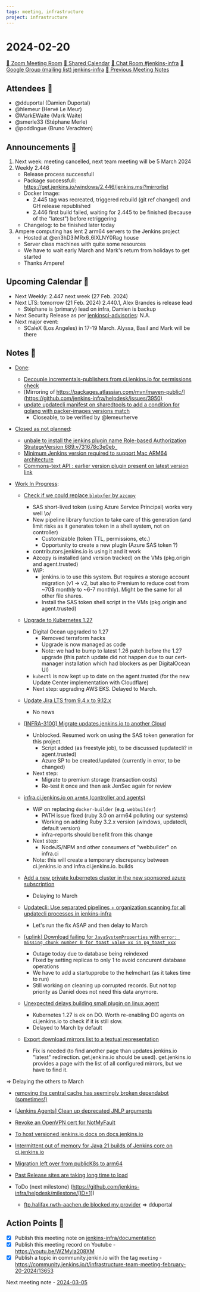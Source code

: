 ```yaml
---
tags: meeting, infrastructure
project: infrastructure
---
```

<!-- markdownlint-disable MD026-->

# 2024-02-20

[:movie_camera: Zoom Meeting Room](https://zoom.us/j/92454301214?pwd=aEVoUi9EanpaakN3L1ZxRlpDQk5Ddz09)
[:calendar: Shared Calendar](https://jenkins.io/event-calendar/)
[:speech_balloon: Chat Room #jenkins-infra](https://matrix.to/#/#jenkins-infra:matrix.org)
[:email: Google Group (mailing list) jenkins-infra](https://groups.google.com/g/jenkins-infra)
[🧠 Previous Meeting Notes](https://github.com/jenkins-infra/documentation/blob/main/meetings/2024-02-13.md)

## Attendees 👥

<!-- Handles are community.jenkins.io handles -->
* @dduportal (Damien Duportal)
* @hlemeur (Hervé Le Meur)
* @MarkEWaite (Mark Waite)
* @smerle33 (Stéphane Merle)
* @poddingue (Bruno Verachten)

## Announcements :loudspeaker:

1. Next week: meeting cancelled, next team meeting will be 5 March 2024 
2. Weekly 2.446
    * Release process successfull
    * Package successfull: https://get.jenkins.io/windows/2.446/jenkins.msi?mirrorlist
    * Docker Image:
        * 2.445 tag was recreated, triggered rebuild (git ref changed) and GH release republished
        * 2.446 first build failed, waiting for 2.445 to be finished (because of the "latest") before retriggering
    * Changelog: to be finished later today
3. Ampere computing has lent 2 arm64 servers to the Jenkins project
    * Hosted at @en3hD3iMRx6_6IXLNY0Rag house
    * Server class machines with quite some resources
    * We have to wait early March and Mark's return from holidays to get started
    * Thanks Ampere!

## Upcoming Calendar 📆

* Next Weekly: 2.447 next week (27 Feb. 2024)
* Next LTS: tomorrow (21 Feb. 2024) 2.440.1, Alex Brandes is release lead
    * Stéphane is (primary) lead on infra, Damien is backup
* Next Security Release as per [jenkinsci-advisories](https://groups.google.com/g/jenkinsci-advisories): N.A.
* Next major event:
    * SCaleX (Los Angeles) in 17-19 March. Alyssa, Basil and Mark will be there

## Notes :book:


* [Done](https://github.com/jenkins-infra/helpdesk/milestone/101?closed=1):

  * [Decouple incrementals-publishers from ci.jenkins.io for permissions check](https://github.com/jenkins-infra/helpdesk/issues/3955)
  * [Mirroring of https://packages.atlassian.com/mvn/maven-public/](https://github.com/jenkins-infra/helpdesk/issues/3950)
  * [update updatecli manifest on sharedtools to add a condition for golang with packer-images versions match ](https://github.com/jenkins-infra/helpdesk/issues/3937)
      * Closeable, to be verified by @lemeurherve 
* [Closed as not planned](https://github.com/jenkins-infra/helpdesk/milestone/101?closed=1):

  * [unbale to install the jenkins plugin name Role-based Authorization StrategyVersion 689.v731678c3e0eb_](https://github.com/jenkins-infra/helpdesk/issues/3953)
  * [Minimum Jenkins version required to support Mac ARM64 architecture](https://github.com/jenkins-infra/helpdesk/issues/3952)
  * [Commons-text API : earlier version plugin present on latest version link](https://github.com/jenkins-infra/helpdesk/issues/3951)

* [Work In Progress](https://github.com/jenkins-infra/helpdesk/milestone/101):
    * [Check if we could replace `blobxfer` by `azcopy`](https://github.com/jenkins-infra/helpdesk/issues/3414)
        * SAS short-lived token (using Azure Service Principal) works very well \o/
        * New pipeline library function to take care of this generation (and limit risks as it generates token in a shell system, not on controller)
            * Customizable (token TTL, permissions, etc.)
            * Opportunity to create a new plugin (Azure SAS token ?)
        * contributors.jenkins.io is using it and it work
        * Azcopy is installed (and version tracked) on the VMs (pkg.origin and agent.trusted)
        * WiP:
            * jenkins.io to use this system. But requires a storage account migration (v1 -> v2, but also to Premium to reduce cost from ~70$ monthly to ~6-7 monthly). Might be the same for all other file shares.
            * Install the SAS token shell script in the VMs (pkg.origin and agent.trusted)
  * [Upgrade to Kubernetes 1.27](https://github.com/jenkins-infra/helpdesk/issues/3948)
      * Digital Ocean upgraded to 1.27
          * Removed terraform hacks
          * Upgrade is now managed as code
          * Note: we had to bump to latest 1.26 patch before the 1.27 upgrade (this patch update did not happen due to our cert-manager installation which had blockers as per DigitalOcean UI)
      * `kubectl` is now kept up to date on the agent.trusted (for the new Update Center implementation with Cloudflare)
      * Next step: upgrading AWS EKS. Delayed to March.
  * [Update Jira LTS from 9.4.x to 9.12.x](https://github.com/jenkins-infra/helpdesk/issues/3939)
      * No news
  * [[INFRA-3100] Migrate updates.jenkins.io to another Cloud](https://github.com/jenkins-infra/helpdesk/issues/2649)
      * Unblocked. Resumed work on using the SAS token generation for this project.
          * Script added (as freestyle job), to be discussed (updatecli? in agent.trusted)
          * Azure SP to be created/updated (currently in error, to be changed)
      * Next step:
          * Migrate to premium storage (transaction costs)
          * Re-test it once and then ask JenSec again for review
  * [infra.ci.jenkins.io on `arm64` (controller and agents)](https://github.com/jenkins-infra/helpdesk/issues/3823)
      * WiP on replacing `docker-builder` (e.g. `webbuilder`)
          * PATH issue fixed (ruby 3.0 on arm64 polluting our systems)
          * Working on adding Ruby 3.2.x version (windows, updatecli, default version)
          * infra-reports should benefit from this change
      * Next step:
          * NodeJS/NPM and other consumers of "webbuilder" on infra.ci
      * Note: this will create a temporary discrepancy between ci.jenkins.io and infra.ci.jenkins.io.  builds
  * [Add a new private kubernetes cluster in the new sponsored azure subscription](https://github.com/jenkins-infra/helpdesk/issues/3923)
      * Delaying to March

   * [Updatecli: Use separated pipelines + organization scanning for all updatecli processes in jenkins-infra](https://github.com/jenkins-infra/helpdesk/issues/2778)
       * Let's run the fix ASAP and then delay to March
  * [[uplink] Download failing for `JavaSystemProperties` with `error: missing chunk number 0 for toast value xx in pg_toast_xxx`](https://github.com/jenkins-infra/helpdesk/issues/3883)
      * Outage today due to database being reindexed
      * Fixed by setting replicas to only 1 to avoid concurent database operations
      * We have to add a startupprobe to the helmchart (as it takes time to run)
      * Still working on cleaning up corrupted records. But not top priority as Daniel does not need this data anymore.
  * [Unexpected delays building small plugin on linux agent](https://github.com/jenkins-infra/helpdesk/issues/3916)
      * Kubernetes 1.27 is ok on DO. Worth re-enabling DO agents on ci.jenkins.io to check if it is still slow.
      * Delayed to March by default
  * [Export download mirrors list to a textual representation](https://github.com/jenkins-infra/helpdesk/issues/3832)
      * Fix is needed (to find another page than updates.jenkins.io "latest" redirection. get.jenkins.io should be used). get.jenkins.io provides a page with the list of all configured mirrors, but we have to find it.

=> Delaying the others to March

  * [removing the central cache has seemingly broken dependabot (sometimes!)](https://github.com/jenkins-infra/helpdesk/issues/3919)
  * [[Jenkins Agents] Clean up deprecated JNLP arguments](https://github.com/jenkins-infra/helpdesk/issues/3912)
  * [Revoke an OpenVPN cert for NotMyFault](https://github.com/jenkins-infra/helpdesk/issues/3906)
  * [To host versioned jenkins.io docs on docs.jenkins.io](https://github.com/jenkins-infra/helpdesk/issues/3885)
  * [Intermittent out of memory for Java 21 builds of Jenkins core on ci.jenkins.io](https://github.com/jenkins-infra/helpdesk/issues/3874)
  * [Migration left over from publicK8s to arm64](https://github.com/jenkins-infra/helpdesk/issues/3837)
  
  * [Past Release sites are taking long time to load](https://github.com/jenkins-infra/helpdesk/issues/3525)
  
* ToDo (next milestone) (https://github.com/jenkins-infra/helpdesk/milestone/[ID+1])
    * [ftp.halifax.rwth-aachen.de blocked my provider](https://github.com/jenkins-infra/helpdesk/issues/3956) => dduportal
    
## Action Points :muscle:

<!-- How To: https://github.com/jenkins-infra/runbooks/tree/main/meetings -->
* [x] Publish this meeting note on [jenkins-infra/documentation](https://github.com/jenkins-infra/documentation) 
* [x] Publish this meeting record on Youtube - https://youtu.be/WZMyIa208XM
* [x] Publish a topic in community.jenkin.io with the tag `meeting` - https://community.jenkins.io/t/infrastructure-team-meeting-february-20-2024/13653

Next meeting note - [2024-03-05](https://github.com/jenkins-infra/documentation/blob/main/meetings/2024-03-05.md) 
